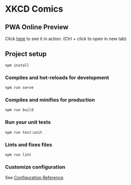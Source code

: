 # XKCD Comics

## PWA Online Preview

Click [here](https://mukhuve.github.io/xkcd-comics/) to see it in action. (Ctrl + click to open in new tab)

## Project setup

```
npm install
```

### Compiles and hot-reloads for development

```
npm run serve
```

### Compiles and minifies for production

```
npm run build
```

### Run your unit tests

```
npm run test:unit
```

### Lints and fixes files

```
npm run lint
```

### Customize configuration

See [Configuration Reference](https://cli.vuejs.org/config/).
